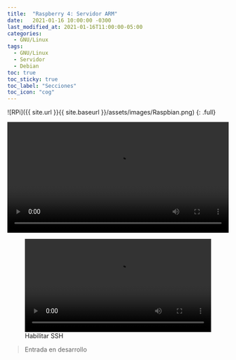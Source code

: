 ```yaml
---
title:  "Raspberry 4: Servidor ARM"
date:   2021-01-16 10:00:00 -0300
last_modified_at: 2021-01-16T11:00:00-05:00
categories:
  - GNU/Linux
tags:
  - GNU/Linux
  - Servidor
  - Debian
toc: true
toc_sticky: true
toc_label: "Secciones"
toc_icon: "cog"
---
```


![RPi]({{ site.url }}{{ site.baseurl }}/assets/images/Raspbian.png)
{: .full}

<div class="lordvideo">
   <video  style="display:block; width:100%; height:auto;" autoplay controls loop="loop">
       <source src="{{ site.baseurl }}/assets/videos/sshrpi.mp4" type="video/mp4" />
       <source src="{{ site.baseurl }}/assets/videos/sshrpi.ogv" type="video/ogg" />
       <source src="{{ site.baseurl }}/assets/videos/sshrpi.webm"  type="video/webm"  />
   </video>
</div>


<figure class="large">
    <div class="lordvideo">
       <video  style="display:block; width:100%; height:auto;" autoplay controls loop="loop">
           <source src="{{ site.baseurl }}/assets/videos/sshrpi.mp4" type="video/mp4" />
           <source src="{{ site.baseurl }}/assets/videos/sshrpi.ogv" type="video/ogg" />
           <source src="{{ site.baseurl }}/assets/videos/sshrpi.webm"  type="video/webm"  />
       </video>
    </div>
<figcaption>Habilitar SSH</figcaption>
</figure>


> Entrada en desarrollo
